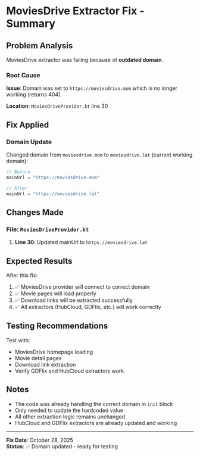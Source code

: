 # MoviesDrive Extractor Fix - Summary

## Problem Analysis
MoviesDrive extractor was failing because of **outdated domain**.

### Root Cause
**Issue**: Domain was set to `https://moviesdrive.mom` which is no longer working (returns 404).

**Location**: `MoviesDriveProvider.kt` line 30

## Fix Applied

### Domain Update
Changed domain from `moviesdrive.mom` to `moviesdrive.lat` (current working domain):

```kotlin
// Before
mainUrl = "https://moviesdrive.mom"

// After
mainUrl = "https://moviesdrive.lat"
```

## Changes Made

### File: `MoviesDriveProvider.kt`
1. **Line 30**: Updated mainUrl to `https://moviesdrive.lat`

## Expected Results

After this fix:
1. ✅ MoviesDrive provider will connect to correct domain
2. ✅ Movie pages will load properly
3. ✅ Download links will be extracted successfully
4. ✅ All extractors (HubCloud, GDFlix, etc.) will work correctly

## Testing Recommendations

Test with:
- MoviesDrive homepage loading
- Movie detail pages
- Download link extraction
- Verify GDFlix and HubCloud extractors work

## Notes

- The code was already handling the correct domain in `init` block
- Only needed to update the hardcoded value
- All other extraction logic remains unchanged
- HubCloud and GDFlix extractors are already updated and working

---
**Fix Date**: October 28, 2025  
**Status**: ✅ Domain updated - ready for testing

